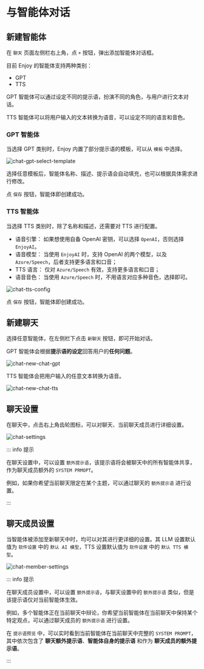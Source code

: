 # 与智能体对话

## 新建智能体

在 `聊天` 页面左侧栏右上角，点 `+` 按钮，弹出添加智能体对话框。

目前 Enjoy 的智能体支持两种类别：

- GPT
- TTS

GPT 智能体可以通过设定不同的提示语，扮演不同的角色，与用户进行文本对话。

TTS 智能体可以将用户输入的文本转换为语音，可以设定不同的语言和音色。

### GPT 智能体

当选择 GPT 类别时，Enjoy 内置了部分提示语的模板，可以从 `模板` 中选择。

![chat-gpt-select-template](/images/enjoy/chat-gpt-select-template.png)

选择任意模板后，智能体名称、描述、提示语会自动填充，也可以根据具体需求进行修改。

点 `保存` 按钮，智能体即创建成功。

### TTS 智能体

当选择 TTS 类别时，除了名称和描述，还需要对 TTS 进行配置。

- 语音引擎： 如果想使用自备 OpenAI 密钥，可以选择 `OpenAI`，否则选择 `EnjoyAI`。
- 语音模型： 当使用 `EnjoyAI` 时，支持 OpenAI 的两个模型，以及 `Azure/Speech`，后者支持更多语言和口音；
- TTS 语言： 仅对 `Azure/Speech` 有效，支持更多语言和口音；
- 语音音色： 当使用 `Azure/Speech` 时，不用语言对应多种音色，选择即可。

![chat-tts-config](/images/enjoy/chat-tts-agent.png)

点 `保存` 按钮，智能体即创建成功。

## 新建聊天

选择任意智能体，在左侧栏下点击 `新聊天` 按钮，即可开始对话。

GPT 智能体会根据**提示语的设定**回答用户的**任何问题**。

![chat-new-chat-gpt](/images/enjoy/chat-new-chat-gpt.png)

TTS 智能体会把用户输入的任意文本转换为语音。

![chat-new-chat-tts](/images/enjoy/chat-new-chat-tts.png)

## 聊天设置

在聊天中，点击右上角齿轮图标，可以对聊天、当前聊天成员进行详细设置。

![chat-settings](/images/enjoy/chat-settings.png)

::: info 提示

在聊天设置中，可以设置 `额外提示语`，该提示语将会被聊天中的所有智能体共享，作为聊天成员额外的 `SYSTEM PRMOPT`。

例如，如果你希望当前聊天限定在某个主题，可以通过聊天的 `额外提示语` 进行设置。

:::

## 聊天成员设置

当智能体被添加至新聊天中时，均可以对其进行更详细的设置。其 LLM 设置默认值为 `软件设置` 中的 `默认 AI 模型`，TTS 设置默认值为 `软件设置` 中的 `默认 TTS 模型`。

![chat-member-settings](/images/enjoy/chat-member-settings.png)

::: info 提示

在聊天成员设置中，可以设置 `额外提示语`，与聊天设置中的 `额外提示语` 类似，但是该提示语仅对当前智能体生效。

例如，多个智能体正在当前聊天中辩论，你希望当前智能体在当前聊天中保持某个特定观点，可以通过聊天成员的 `额外提示语` 进行设置。

在 `提示语预览` 中，可以实时看到当前智能体在当前聊天中完整的 `SYSTEM PROMPT`，其中依次包含了 **聊天额外提示语**、**智能体自身的提示语** 和作为 **聊天成员的额外提示语**。

:::
